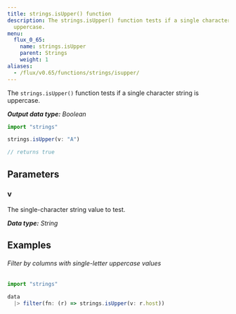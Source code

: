 ```yaml
---
title: strings.isUpper() function
description: The strings.isUpper() function tests if a single character string is
  uppercase.
menu:
  flux_0_65:
    name: strings.isUpper
    parent: Strings
    weight: 1
aliases:
  - /flux/v0.65/functions/strings/isupper/
---
```


The `strings.isUpper()` function tests if a single character string is uppercase.

_**Output data type:** Boolean_

```js
import "strings"

strings.isUpper(v: "A")

// returns true
```

## Parameters

### v
The single-character string value to test.

_**Data type:** String_

## Examples

###### Filter by columns with single-letter uppercase values
```js
import "strings"

data
  |> filter(fn: (r) => strings.isUpper(v: r.host))
```
